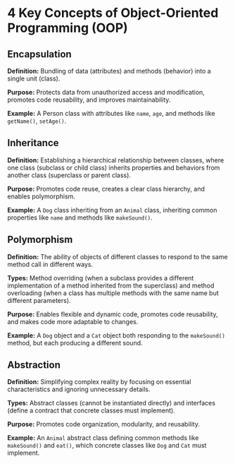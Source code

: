 # 4 Key Concepts of Object-Oriented Programming (OOP)

## Encapsulation

**Definition:** Bundling of data (attributes) and methods (behavior) into a single unit (class).

**Purpose:** Protects data from unauthorized access and modification, promotes code reusability, and improves maintainability.

**Example:** A Person class with attributes like ```name```, ```age```, and methods like ```getName()```, ```setAge()```.

## Inheritance

**Definition:** Establishing a hierarchical relationship between classes, where one class (subclass or child class) inherits properties and behaviors from another class (superclass or parent class).

**Purpose:** Promotes code reuse, creates a clear class hierarchy, and enables polymorphism.

**Example:** A ```Dog``` class inheriting from an ```Animal``` class, inheriting common properties like ```name``` and methods like ```makeSound()```.

## Polymorphism

**Definition:** The ability of objects of different classes to respond to the same method call in different ways.

**Types:** Method overriding (when a subclass provides a different implementation of a method inherited from the superclass) and method overloading (when a class has multiple methods with the same name but different parameters).   

**Purpose:** Enables flexible and dynamic code, promotes code reusability, and makes code more adaptable to changes.

**Example:** A ```Dog``` object and a ```Cat``` object both responding to the ```makeSound()``` method, but each producing a different sound.

## Abstraction

**Definition:** Simplifying complex reality by focusing on essential characteristics and ignoring unnecessary details.

**Types:** Abstract classes (cannot be instantiated directly) and interfaces (define a contract that concrete classes must implement).

**Purpose:** Promotes code organization, modularity, and reusability.

**Example:** An ```Animal``` abstract class defining common methods like ```makeSound()``` and ```eat()```, which concrete classes like ```Dog``` and ```Cat``` must implement.
